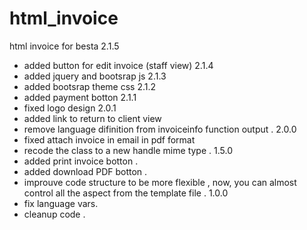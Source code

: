 # html_invoice
html invoice for besta 
2.1.5
+ added button for edit invoice (staff view)
2.1.4
+ added jquery and bootsrap js
2.1.3
+ added bootsrap theme css
2.1.2
+ added payment botton
2.1.1
+ fixed logo design
2.0.1
+ added link to return to client view
+ remove language difinition from invoiceinfo function output .
2.0.0
+ fixed attach invoice in email in pdf format
+ recode the class to a new handle mime type .
1.5.0
+ added print invoice botton .
+ added download PDF botton .
+ improuve code structure to be more flexible , now, you can almost control all the aspect from the template file .
1.0.0
+ fix language vars.
+ cleanup code .

